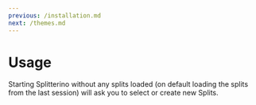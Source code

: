 ```yaml
---
previous: /installation.md
next: /themes.md
---
```


# Usage

Starting Splitterino without any splits loaded (on default loading the splits from the last session) will ask you to select or create new Splits.